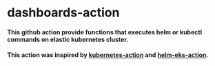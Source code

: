 # dashboards-action

#### This github action provide functions that executes helm or kubectl commands on elastic kubernetes cluster. 
#### This action was inspired by [kubernetes-action](https://github.com/Jberlinsky/kubernetes-action) and [helm-eks-action](https://github.com/koslib/helm-eks-action).
